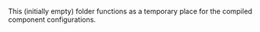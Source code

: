 This (initially empty) folder functions as a temporary place for the compiled component configurations. 
